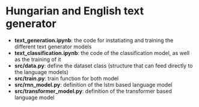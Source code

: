 # Hungarian and English text generator

* **text_generation.ipynb**: the code for instatiating and training the different text generator models
* **text_classification.ipynb**: the code of the classification model, as well as the training of it
* **src/data.py**: define the dataset class (structure that can feed directly to the language models)
* **src/train.py**: train function for both model
* **src/rnn_model.py**: definition of the lstm based language model
* **src/transformer_model.py**: definition of the transformer based language model

